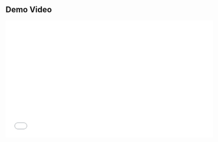 ## Demo Video

<iframe width="560" height="315" src="[https://www.youtube.com/embed/VIDEO_ID](https://drive.google.com/file/d/1gRCjFR3AifztujJzckArAAN3ndR_ubXF/view)" frameborder="0" allowfullscreen></iframe>
